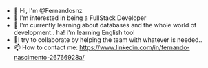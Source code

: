 - 👋 Hi, I'm @Fernandosnz
- 👀 I'm interested in being a FullStack Developer
- 🌱 I'm currently learning about databases and the whole world of development.. ha! I'm learning English too!
- 💞️I try to collaborate by helping the team with whatever is needed..
- 📫 How to contact me: https://www.linkedin.com/in/fernando-nascimento-26766928a/


<!---
Fernandosnz/Fernandosnz is a ✨ special ✨ repository because its `README.md` (this file) appears on your GitHub profile.
You can click the Preview link to take a look at your changes.
--->
